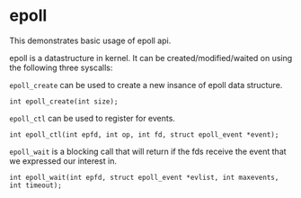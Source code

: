 epoll
====

This demonstrates basic usage of epoll api. 

epoll is a datastructure in kernel. It can be created/modified/waited on using the following three syscalls:

`epoll_create` can be used to create a new insance of epoll data structure.
```
int epoll_create(int size);
```

`epoll_ctl` can be used to register for events.
```
int epoll_ctl(int epfd, int op, int fd, struct epoll_event *event);
```

`epoll_wait` is a blocking call that will return if the fds receive the event
that we expressed our interest in.
```
int epoll_wait(int epfd, struct epoll_event *evlist, int maxevents, int timeout);
```

